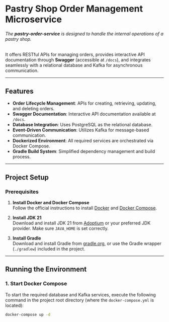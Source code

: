 # Pastry Shop Order Management Microservice

###### The **pastry-order-service** is designed to handle the internal operations of a pastry shop.

It offers RESTful APIs for managing orders, provides interactive API documentation through **Swagger** (accessible at `/docs`),
and integrates seamlessly with a relational database and Kafka for asynchronous communication.

---

## Features

- **Order Lifecycle Management**: APIs for creating, retrieving, updating, and deleting orders.
- **Swagger Documentation**: Interactive API documentation available at `/docs`.
- **Database Integration**: Uses PostgreSQL as the relational database.
- **Event-Driven Communication**: Utilizes Kafka for message-based communication.
- **Dockerized Environment**: All required services are orchestrated via Docker Compose.
- **Gradle Build System**: Simplified dependency management and build process.

---

## Project Setup

### Prerequisites

1. **Install Docker and Docker Compose**  
   Follow the official instructions to install [Docker](https://docs.docker.com/get-docker/) and [Docker Compose](https://docs.docker.com/compose/install/).

2. **Install JDK 21**  
   Download and install JDK 21 from [Adoptium](https://adoptium.net/) or your preferred JDK provider. Make sure `JAVA_HOME` is set correctly.

3. **Install Gradle**  
   Download and install Gradle from [gradle.org](https://gradle.org/), or use the Gradle wrapper (`./gradlew`) included in the project.

---

## Running the Environment

### 1. Start Docker Compose
To start the required database and Kafka services, execute the following command in the project root directory (where the `docker-compose.yml` is located):

```bash
docker-compose up -d
